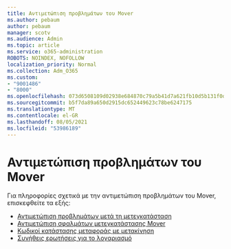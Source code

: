 ```yaml
---
title: Αντιμετώπιση προβλημάτων του Mover
ms.author: pebaum
author: pebaum
manager: scotv
ms.audience: Admin
ms.topic: article
ms.service: o365-administration
ROBOTS: NOINDEX, NOFOLLOW
localization_priority: Normal
ms.collection: Adm_O365
ms.custom:
- "9001486"
- "8000"
ms.openlocfilehash: 073d6508109d02938e684870c79a5b41d7a621fb10d5b131f0d9103901fce460
ms.sourcegitcommit: b5f7da89a650d2915dc652449623c78be6247175
ms.translationtype: MT
ms.contentlocale: el-GR
ms.lasthandoff: 08/05/2021
ms.locfileid: "53986189"
---
```

# <a name="mover-troubleshooting"></a>Αντιμετώπιση προβλημάτων του Mover

Για πληροφορίες σχετικά με την αντιμετώπιση προβλημάτων του Mover, επισκεφθείτε τα εξής:

- [Αντιμετώπιση προβλημάτων μετά τη μετεγκατάσταση](https://docs.microsoft.com/sharepointmigration/mover-post-migration-troubleshooting)  
- [Αντιμετώπιση σφαλμάτων μετεγκατάστασης Mover](https://docs.microsoft.com/sharepointmigration/mover-error-faq)  
- [Κωδικοί κατάστασης μεταφοράς με μετακίνηση](https://docs.microsoft.com/sharepointmigration/mover-transfer-status-codes)
- [Συνήθεις ερωτήσεις για το λογαριασμό](https://docs.microsoft.com/sharepointmigration/mover-account-faq)
